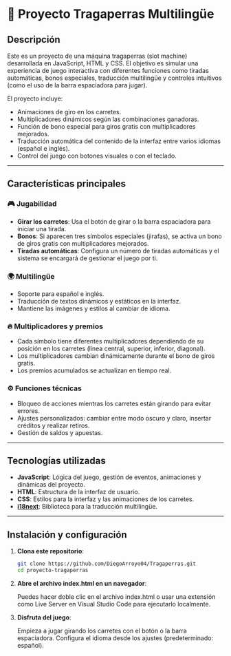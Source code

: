 # 🎰 Proyecto Tragaperras Multilingüe

## Descripción

Este es un proyecto de una máquina tragaperras (slot machine) desarrollada en JavaScript, HTML y CSS. El objetivo es simular una experiencia de juego interactiva con diferentes funciones como tiradas automáticas, bonos especiales, traducción multilingüe y controles intuitivos (como el uso de la barra espaciadora para jugar).

El proyecto incluye:
- Animaciones de giro en los carretes.
- Multiplicadores dinámicos según las combinaciones ganadoras.
- Función de bono especial para giros gratis con multiplicadores mejorados.
- Traducción automática del contenido de la interfaz entre varios idiomas (español e inglés).
- Control del juego con botones visuales o con el teclado.

---

## Características principales

### 🎮 Jugabilidad
- **Girar los carretes**: Usa el botón de girar o la barra espaciadora para iniciar una tirada.
- **Bonos**: Si aparecen tres símbolos especiales (jirafas), se activa un bono de giros gratis con multiplicadores mejorados.
- **Tiradas automáticas**: Configura un número de tiradas automáticas y el sistema se encargará de gestionar el juego por ti.

### 🌍 Multilingüe
- Soporte para español e inglés.
- Traducción de textos dinámicos y estáticos en la interfaz.
- Mantiene las imágenes y estilos al cambiar de idioma.

### 🔥 Multiplicadores y premios
- Cada símbolo tiene diferentes multiplicadores dependiendo de su posición en los carretes (línea central, superior, inferior, diagonal).
- Los multiplicadores cambian dinámicamente durante el bono de giros gratis.
- Los premios acumulados se actualizan en tiempo real.

### ⚙️ Funciones técnicas
- Bloqueo de acciones mientras los carretes están girando para evitar errores.
- Ajustes personalizados: cambiar entre modo oscuro y claro, insertar créditos y realizar retiros.
- Gestión de saldos y apuestas.

---

## Tecnologías utilizadas

- **JavaScript**: Lógica del juego, gestión de eventos, animaciones y dinámicas del proyecto.
- **HTML**: Estructura de la interfaz de usuario.
- **CSS**: Estilos para la interfaz y las animaciones de los carretes.
- **[i18next](https://www.i18next.com/)**: Biblioteca para la traducción multilingüe.

---

## Instalación y configuración

1. **Clona este repositorio**:
   ```bash
   git clone https://github.com/DiegoArroyo04/Tragaperras.git
   cd proyecto-tragaperras
   
2. **Abre el archivo index.html en un navegador**:

   Puedes hacer doble clic en el archivo index.html o usar una extensión como Live Server en Visual Studio Code para ejecutarlo localmente.
   
3. **Disfruta del juego**:
   
   Empieza a jugar girando los carretes con el botón o la barra espaciadora.
   Configura el idioma desde los ajustes (predeterminado: español).
